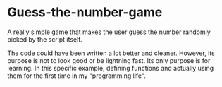 # Guess-the-number-game
A really simple game that makes the user guess the number randomly picked by the script itself. 

The code could have been written a lot better and cleaner. However, its purpose is not to look good or be lightning fast. 
Its only purpose is for learning. In this specific example, defining functions and 
actually using them for the first time in my "programming life".
